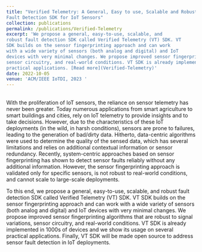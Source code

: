 ```yaml
---
title: "Verified Telemetry: A General, Easy to use, Scalable and Robust
Fault Detection SDK for IoT Sensors"
collection: publications
permalink: /publications/Verified-Telemetry
excerpt: 'We propose a general, easy-to-use, scalable, and
robust fault detection SDK called Verified Telemetry (VT) SDK. VT
SDK builds on the sensor fingerprinting approach and can work
with a wide variety of sensors (both analog and digital) and IoT
devices with very minimal changes. We propose improved sensor fingerprinting algorithms that are robust to signal variations,
sensor circuitry, and real-world conditions. VT SDK is already implemented in 1000s of devices and we show its usage on several
practical applications. [Read more](Verified-Telemetry)'
date: 2022-10-05
venue: 'ACM/IEEE IoTDI, 2023 '
---
```

<br>
With the proliferation of IoT sensors, the reliance on sensor telemetry has never been greater. Today numerous applications from smart agriculture to smart buildings and cities, rely on IoT telemetry to provide insights and to take decisions. However, due to the characteristics of these IoT deployments (in the wild, in harsh conditions), sensors are prone to failures, leading to the generation of bad/dirty data. Hitherto, data-centric algorithms were used to determine the quality of the sensed data, which has several limitations and relies on additional contextual information or sensor redundancy. Recently, system-centric approaches based on sensor fingerprinting has shown to detect sensor faults reliably without any additional information. However, the sensor fingerprinting approach is validated only for specific sensors, is not robust to real-world conditions, and cannot scale to large-scale deployments. 

To this end, we propose a general, easy-to-use, scalable, and robust fault detection SDK called Verified Telemetry (VT) SDK. VT SDK builds on the sensor fingerprinting approach and can work with a wide variety of sensors (both analog and digital) and IoT devices with very minimal changes. We propose improved sensor fingerprinting algorithms that are robust to signal variations, sensor circuitry, and real-world conditions. VT SDK is already implemented in 1000s of devices and we show its usage on several practical applications. Finally, VT SDK will be made open source to address sensor fault detection in IoT deployments.
